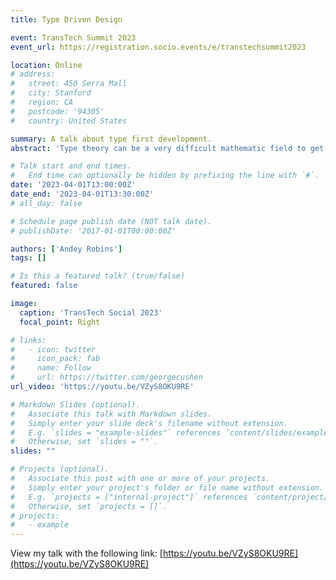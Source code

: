 ```yaml
---
title: Type Driven Design

event: TransTech Summit 2023
event_url: https://registration.socio.events/e/transtechsummit2023

location: Online
# address:
#   street: 450 Serra Mall
#   city: Stanford
#   region: CA
#   postcode: '94305'
#   country: United States

summary: A talk about type first development.
abstract: 'Type theory can be a very difficult mathematic field to get into despite offering many powerful benefits for programmers. This talk discusses how type driven design can improve the security, maintainability, and quality of code.'

# Talk start and end times.
#   End time can optionally be hidden by prefixing the line with `#`.
date: '2023-04-01T13:00:00Z'
date_end: '2023-04-01T13:30:00Z'
# all_day: false

# Schedule page publish date (NOT talk date).
# publishDate: '2017-01-01T00:00:00Z'

authors: ['Andey Robins']
tags: []

# Is this a featured talk? (true/false)
featured: false

image:
  caption: 'TransTech Social 2023'
  focal_point: Right

# links:
#   - icon: twitter
#     icon_pack: fab
#     name: Follow
#     url: https://twitter.com/georgecushen
url_video: 'https://youtu.be/VZyS8OKU9RE'

# Markdown Slides (optional).
#   Associate this talk with Markdown slides.
#   Simply enter your slide deck's filename without extension.
#   E.g. `slides = "example-slides"` references `content/slides/example-slides.md`.
#   Otherwise, set `slides = ""`.
slides: ""

# Projects (optional).
#   Associate this post with one or more of your projects.
#   Simply enter your project's folder or file name without extension.
#   E.g. `projects = ["internal-project"]` references `content/project/deep-learning/index.md`.
#   Otherwise, set `projects = []`.
# projects:
#   - example
---
```


<!-- {{% callout note %}}
Click on the **Slides** button above to view the built-in slides feature.
{{% /callout %}}

-->

View my talk with the following link: [https://youtu.be/VZyS8OKU9RE](https://youtu.be/VZyS8OKU9RE)
